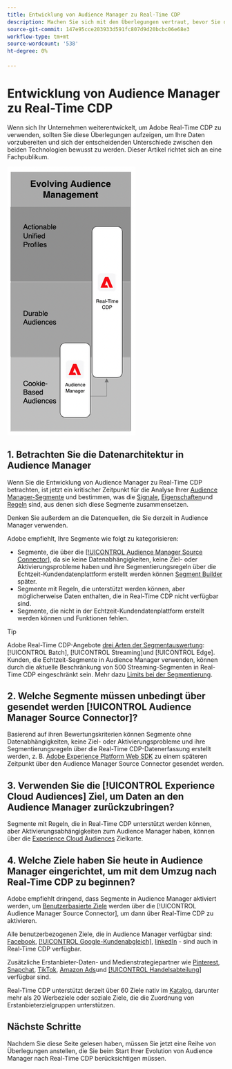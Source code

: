 ```yaml
---
title: Entwicklung von Audience Manager zu Real-Time CDP
description: Machen Sie sich mit den Überlegungen vertraut, bevor Sie die Migration von Audience Manager zu Real-Time CDP planen.
source-git-commit: 147e95cce203933d591fc807d9d20bcbc06e68e3
workflow-type: tm+mt
source-wordcount: '538'
ht-degree: 0%

---
```



# Entwicklung von Audience Manager zu Real-Time CDP

Wenn sich Ihr Unternehmen weiterentwickelt, um Adobe Real-Time CDP zu verwenden, sollten Sie diese Überlegungen aufzeigen, um Ihre Daten vorzubereiten und sich der entscheidenden Unterschiede zwischen den beiden Technologien bewusst zu werden. Dieser Artikel richtet sich an eine Fachpublikum.

![Audience Manager zum Real-Time CDP-Evolutionsdiagramm](/help/rtcdp/assets/aam-to-rtcdp-evolution.png)

## 1. Betrachten Sie die Datenarchitektur in Audience Manager

Wenn Sie die Entwicklung von Audience Manager zu Real-Time CDP betrachten, ist jetzt ein kritischer Zeitpunkt für die Analyse Ihrer [Audience Manager-Segmente](https://experienceleague.adobe.com/docs/audience-manager/user-guide/features/segments/segments-purpose.html?lang=en) und bestimmen, was die [Signale](https://experienceleague.adobe.com/docs/audience-manager/user-guide/features/data-explorer/data-explorer-understanding-signals.html?lang=en), [Eigenschaften](https://experienceleague.adobe.com/docs/audience-manager/user-guide/features/traits/trait-details-page.html?lang=en)und [Regeln](https://experienceleague.adobe.com/docs/audience-manager/user-guide/features/segments/segment-builder.html?lang=en#segment-builder-section) sind, aus denen sich diese Segmente zusammensetzen.

Denken Sie außerdem an die Datenquellen, die Sie derzeit in Audience Manager verwenden.

Adobe empfiehlt, Ihre Segmente wie folgt zu kategorisieren:

* Segmente, die über die [[!UICONTROL Audience Manager Source Connector]](/help/sources/connectors/adobe-applications/audience-manager.md), da sie keine Datenabhängigkeiten, keine Ziel- oder Aktivierungsprobleme haben und ihre Segmentierungsregeln über die Echtzeit-Kundendatenplattform erstellt werden können [Segment Builder](/help/segmentation/ui/segment-builder.md) später.
* Segmente mit Regeln, die unterstützt werden können, aber möglicherweise Daten enthalten, die in Real-Time CDP nicht verfügbar sind.
* Segmente, die nicht in der Echtzeit-Kundendatenplattform erstellt werden können und Funktionen fehlen.

>[!TIP]
>
>Adobe Real-Time CDP-Angebote [drei Arten der Segmentauswertung](/help/segmentation/home.md#evaluate-segments): [!UICONTROL Batch], [!UICONTROL Streaming]und [!UICONTROL Edge]. Kunden, die Echtzeit-Segmente in Audience Manager verwenden, können durch die aktuelle Beschränkung von 500 Streaming-Segmenten in Real-Time CDP eingeschränkt sein. Mehr dazu [Limits bei der Segmentierung](/help/profile/guardrails.md).

## 2. Welche Segmente müssen unbedingt über gesendet werden [!UICONTROL Audience Manager Source Connector]?

Basierend auf ihren Bewertungskriterien können Segmente ohne Datenabhängigkeiten, keine Ziel- oder Aktivierungsprobleme und ihre Segmentierungsregeln über die Real-Time CDP-Datenerfassung erstellt werden, z. B. [Adobe Experience Platform Web SDK](/help/edge/web-sdk-faq.md) zu einem späteren Zeitpunkt über den Audience Manager Source Connector gesendet werden.

## 3. Verwenden Sie die [!UICONTROL Experience Cloud Audiences] Ziel, um Daten an den Audience Manager zurückzubringen?

Segmente mit Regeln, die in Real-Time CDP unterstützt werden können, aber Aktivierungsabhängigkeiten zum Audience Manager haben, können über die [Experience Cloud Audiences](/help/destinations/catalog/adobe/experience-cloud-audiences.md) Zielkarte.

## 4. Welche Ziele haben Sie heute in Audience Manager eingerichtet, um mit dem Umzug nach Real-Time CDP zu beginnen?

Adobe empfiehlt dringend, dass Segmente in Audience Manager aktiviert werden, um [Benutzerbasierte Ziele](https://experienceleague.adobe.com/docs/audience-manager/user-guide/features/destinations/people-based/people-based-destinations-overview.html?lang=en) werden über die [!UICONTROL Audience Manager Source Connector], um dann über Real-Time CDP zu aktivieren.

Alle benutzerbezogenen Ziele, die in Audience Manager verfügbar sind: [Facebook](/help/destinations/catalog/social/facebook.md), [[!UICONTROL Google-Kundenabgleich]](/help/destinations/catalog/advertising/google-customer-match.md), [linkedIn](/help/destinations/catalog/social/linkedin.md) - sind auch in Real-Time CDP verfügbar.

Zusätzliche Erstanbieter-Daten- und Medienstrategiepartner wie [Pinterest](/help/destinations/catalog/advertising/pinterest.md), [Snapchat](/help/destinations/catalog/advertising/snap-inc.md), [TikTok](/help/destinations/catalog/social/tiktok.md), [Amazon Ads](/help/destinations/catalog/advertising/amazon-ads.md)und [[!UICONTROL Handelsabteilung]](/help/destinations/catalog/advertising/tradedesk.md) verfügbar sind.

Real-Time CDP unterstützt derzeit über 60 Ziele nativ im [Katalog](/help/destinations/catalog/overview.md), darunter mehr als 20 Werbeziele oder soziale Ziele, die die Zuordnung von Erstanbieterzielgruppen unterstützen.

## Nächste Schritte

Nachdem Sie diese Seite gelesen haben, müssen Sie jetzt eine Reihe von Überlegungen anstellen, die Sie beim Start Ihrer Evolution von Audience Manager nach Real-Time CDP berücksichtigen müssen.
